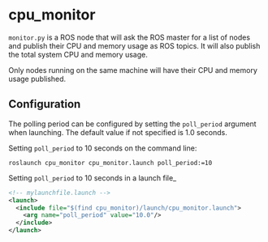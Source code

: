 # cpu_monitor

`monitor.py` is a ROS node that will ask the ROS master for a list of nodes and publish their CPU and memory usage as ROS topics. It will also publish the total system CPU and memory usage.

Only nodes running on the same machine will have their CPU and memory usage published.

## Configuration
The polling period can be configured by setting the `poll_period` argument when launching. The default value if not specified is 1.0 seconds.

Setting `poll_period` to 10 seconds on the command line:
```
roslaunch cpu_monitor cpu_monitor.launch poll_period:=10
```

Setting `poll_period` to 10 seconds in a launch file_
```xml
<!-- mylaunchfile.launch -->
<launch>
  <include file="$(find cpu_monitor)/launch/cpu_monitor.launch">
    <arg name="poll_period" value="10.0"/>
  </include>
</launch>
```
